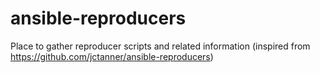 # ansible-reproducers
Place to gather reproducer scripts and related information (inspired from https://github.com/jctanner/ansible-reproducers)
